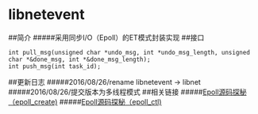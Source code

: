 # libnetevent
##简介
#####采用同步I/O（Epoll）的ET模式封装实现
##接口
```
int pull_msg(unsigned char *undo_msg, int *undo_msg_length, unsigned char *&done_msg, int *&done_msg_length);
int push_msg(int task_id);
```
##更新日志
#####2016/08/26/rename libnetevent -> libnet
#####2016/08/26/提交版本为多线程模式
##相关链接
#####[Epoll源码探秘（epoll_create)](http://blog.csdn.net/caiyaodeng/article/details/52297691)
#####[Epoll源码探秘（epoll_ctl)](http://blog.csdn.net/caiyaodeng/article/details/52312892)
